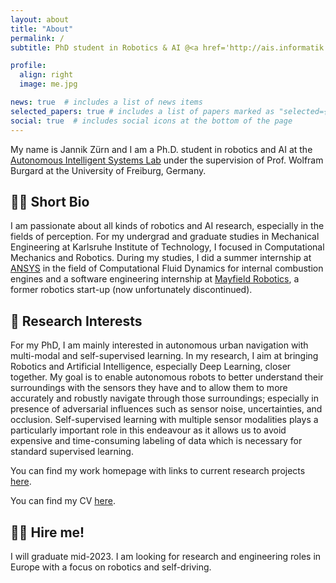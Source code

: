 ```yaml
---
layout: about
title: "About"
permalink: /
subtitle: PhD student in Robotics & AI @<a href='http://ais.informatik.uni-freiburg.de'>Autonomous Intelligent Systems</a>.

profile:
  align: right
  image: me.jpg

news: true  # includes a list of news items
selected_papers: true # includes a list of papers marked as "selected={true}"
social: true  # includes social icons at the bottom of the page
---
```


My name is Jannik Zürn and I am a Ph.D. student in robotics and AI at the [Autonomous Intelligent Systems Lab](https://ais.informatik.uni-freiburg.de) under the supervision of Prof. Wolfram Burgard at the University of Freiburg, Germany.


## 👨‍🎓 Short Bio

I am passionate about all kinds of robotics and AI research, especially in the fields of perception. For my undergrad and graduate studies in Mechanical Engineering at Karlsruhe Institute of Technology, I focused in Computational Mechanics and Robotics. During my studies, I did a summer internship at [ANSYS](https://www.ansys.com/) in the field of Computational Fluid Dynamics for internal combustion engines and a software engineering internship at [Mayfield Robotics](https://www.growplatform.com/stories/mayfield-robotics/), a former robotics start-up (now unfortunately discontinued).


## 🔬 Research Interests


For my PhD, I am mainly interested in autonomous urban navigation with multi-modal and self-supervised learning. In my research, I aim at bringing Robotics and Artificial Intelligence, especially Deep Learning, closer together. My goal is to enable autonomous robots to better understand their surroundings with the sensors they have and to allow them to more accurately and robustly navigate through those surroundings; especially in presence of adversarial influences such as sensor noise, uncertainties, and occlusion. Self-supervised learning with multiple sensor modalities plays a particularly important role in this endeavour as it allows us to avoid expensive and time-consuming labeling of data which is necessary for standard supervised learning.



You can find my work homepage with links to current research projects [here](http://www2.informatik.uni-freiburg.de/~zuern/).

You can find my CV [here](/assets/pdf/cv-jannik-zuern.pdf).



## 🧗🏻 Hire me!

I will graduate mid-2023. I am looking for research and engineering roles in Europe with a focus on robotics and self-driving.